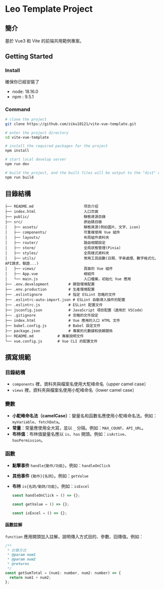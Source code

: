 # Leo Template Project

## 簡介

基於 Vue3 和 Vite 的前端共用範例專案。

## Getting Started

### Install

確保你已經安裝了

- node: 18.16.0
- npm : 9.5.1

### Command

```bash
# clone the project
git clone https://github.com/ziku10121/vite-vue-template.git

# enter the project directory
cd vite-vue-template

# install the required packages for the project
npm install

# start local develop server
npm run dev

# build the project, and the built files will be output to the "dist" directory
npm run build
```

## 目錄結構

    ├── README.md                       项目介绍
    ├── index.html                      入口页面
    ├── public/                         靜態資源目錄
    ├── src/                            原始碼目錄
    │   ├── assets/                     靜態資源(例如圖片、文字、icon)
    │   ├── components/                 可重複使用 Vue 組件
    │   ├── layouts/                    布局組件資料夾
    │   ├── router/                     路由相關設定
    │   ├── store/                      全局狀態管理(Pinia)
    │   ├── styles/                     全局樣式資料夾
    │   ├── utils/                      常用工具函數(日期、字串處理、數字格式化、API請求、驗證...)
    │   ├── views/                      頁面的 Vue 組件
    │   ├── App.vue                     根組件
    │   └── main.js                     入口檔案，初始化 Vue 應用
    ├── .env.development         # 開發環境配置
    ├── .env.production          # 生產環境配置
    ├── .eslintignore            # 指定 ESLint 忽略的文件
    ├── .eslintrc-auto-import.json # ESLint 自動導入插件的配置
    ├── .eslintrc.js             # ESLint 配置文件
    ├── jsconfig.json            # JavaScript 項目配置（適用於 VSCode）
    ├── .gitignore               # 忽略的文件設定
    ├── index.html               # Vue 應用的入口 HTML 文件
    ├── babel.config.js          # Babel 設定文件
    ├── package.json             # 專案的元數據和依賴關係
    ├── README.md           # 專案說明文件
    └── vue.config.js       # Vue CLI 的配置文件

## 撰寫規範

### 目錄結構

- `components` 裡，資料夾與檔案名使用大駝峰命名（upper camel case）
- `views` 裡，資料夾與檔案名使用小駝峰命名（lower camel case）

### 變數

- **小駝峰命名法（camelCase）**：變量名和函數名應使用小駝峰命名法。例如：`myVariable`、`fetchData`。
- **常量**：常量應使用全大寫，並以 `_` 分隔。例如：`MAX_COUNT`、`API_URL`。
- **布林值**：布林值變量名應以 `is`、`has` 開頭。例如：`isActive`、`hasPermission`。

### 函數

- **點擊事件** `handle{動作/功能}`。例如：`handleOnClick`
- **其他事件** `{動作}{名詞}`。例如：`getValue`
- **布林** `is{名詞/動詞/功能}`。例如：`isExcel`

  ```javascript
  const handleOnClick = () => {};

  const getValue = () => {};

  const isExcel = () => {};
  ```

#### 函數註解

`function` 應用開頭加入註解，說明傳入方式目的、參數、回傳值。例如：

```javascript
/**
 * 計算方式
 * @param num1
 * @param num2
 * @returns
 */
const getSumTotal = (num1: number, num2: number) => {
  return num1 + num2;
};
```
